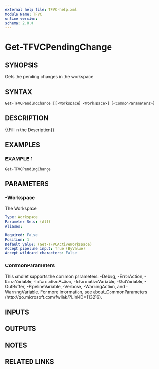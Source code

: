 ```yaml
---
external help file: TFVC-help.xml
Module Name: TFVC
online version:
schema: 2.0.0
---
```


# Get-TFVCPendingChange

## SYNOPSIS
Gets the pending changes in the workspace

## SYNTAX

```
Get-TFVCPendingChange [[-Workspace] <Workspace>] [<CommonParameters>]
```

## DESCRIPTION
{{Fill in the Description}}

## EXAMPLES

### EXAMPLE 1
```
Get-TFVCPendingChange
```

## PARAMETERS

### -Workspace
The Workspace

```yaml
Type: Workspace
Parameter Sets: (All)
Aliases:

Required: False
Position: 1
Default value: (Get-TFVCActiveWorkspace)
Accept pipeline input: True (ByValue)
Accept wildcard characters: False
```

### CommonParameters
This cmdlet supports the common parameters: -Debug, -ErrorAction, -ErrorVariable, -InformationAction, -InformationVariable, -OutVariable, -OutBuffer, -PipelineVariable, -Verbose, -WarningAction, and -WarningVariable. For more information, see about_CommonParameters (http://go.microsoft.com/fwlink/?LinkID=113216).

## INPUTS

## OUTPUTS

## NOTES

## RELATED LINKS

